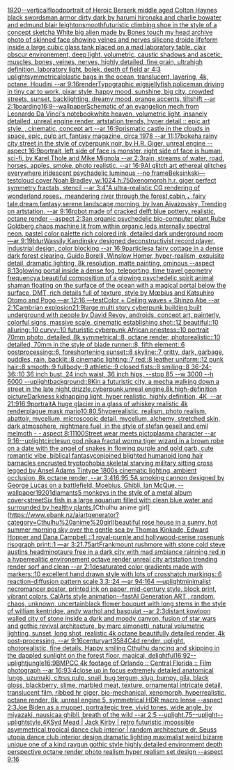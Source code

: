 [1920](https://www.ebank.nz/aiartgenerator?category=1920)[--vertical](https://www.ebank.nz/aiartgenerator?category=--vertical)[flood](https://www.ebank.nz/aiartgenerator?category=flood)[portrait of Heroic Berserk middle aged Colton Haynes black swordsman armor dirty dark by harumi hironaka and charlie bowater and edmund blair leighton](https://www.ebank.nz/aiartgenerator?category=portrait%20of%20Heroic%20Berserk%20middle%20aged%20Colton%20Haynes%20black%20swordsman%20armor%20dirty%20dark%20by%20harumi%20hironaka%20and%20charlie%20bowater%20and%20edmund%20blair%20leighton)[smooth](https://www.ebank.nz/aiartgenerator?category=smooth)[futuristic climbing shoe in the style of a concept sketch](https://www.ebank.nz/aiartgenerator?category=futuristic%20climbing%20shoe%20in%20the%20style%20of%20a%20concept%20sketch)[a White big alien made by Bones touch my head archive photo of skinned face showing veines and nerves silicone droide lifeform inside a large cubic glass tank placed on a mad laboratory table. clair obscur environement, deep light, volumetric, caustic shadows and ascetic. muscles, bones, veines, nerves, highly detailed, fine grain, ultrahigh definition, laboratory light, bolek, depth of field ar 4:3 uplight](https://www.ebank.nz/aiartgenerator?category=a%20White%20big%20alien%20made%20by%20Bones%20touch%20my%20head%20archive%20photo%20of%20skinned%20face%20showing%20veines%20and%20nerves%20silicone%20droide%20lifeform%20inside%20a%20large%20cubic%20glass%20tank%20placed%20on%20a%20mad%20laboratory%20table.%20clair%20obscur%20environement%2C%20deep%20light%2C%20volumetric%2C%20caustic%20shadows%20and%20ascetic.%20muscles%2C%20bones%2C%20veines%2C%20nerves%2C%20highly%20detailed%2C%20fine%20grain%2C%20ultrahigh%20definition%2C%20laboratory%20light%2C%20bolek%2C%20depth%20of%20field%20ar%204%3A3%20uplight)[symmetrical](https://www.ebank.nz/aiartgenerator?category=symmetrical)[plastic bags in the ocean, translucent, layering, 4k, octane, Houdini --ar 9:16](https://www.ebank.nz/aiartgenerator?category=plastic%20bags%20in%20the%20ocean%2C%20translucent%2C%20layering%2C%204k%2C%20octane%2C%20Houdini%20--ar%209%3A16)[render](https://www.ebank.nz/aiartgenerator?category=render)[Typographic wigs](https://www.ebank.nz/aiartgenerator?category=Typographic%20wigs)[jellyfish policeman driving in tiny car to work, pixar style, happy mood, sunshine, big city, crowded streets, sunset, backlighting, dreamy mood, orange accents, tiltshift --ar 2:1](https://www.ebank.nz/aiartgenerator?category=jellyfish%20policeman%20driving%20in%20tiny%20car%20to%20work%2C%20pixar%20style%2C%20happy%20mood%2C%20sunshine%2C%20big%20city%2C%20crowded%20streets%2C%20sunset%2C%20backlighting%2C%20dreamy%20mood%2C%20orange%20accents%2C%20tiltshift%20--ar%202%3A1)[boarding](https://www.ebank.nz/aiartgenerator?category=boarding)[16:9](https://www.ebank.nz/aiartgenerator?category=16%3A9)[--wallpaper](https://www.ebank.nz/aiartgenerator?category=--wallpaper)[Schematic of an evangelion mech from Leonardo Da Vinci's notebook](https://www.ebank.nz/aiartgenerator?category=Schematic%20of%20an%20evangelion%20mech%20from%20Leonardo%20Da%20Vinci%27s%20notebook)[white heaven, volumetric light, insanely detailed, unreal engine render, artstation trends, hyper detail :: epic art style. , cinematic, concept art --ar 16:9](https://www.ebank.nz/aiartgenerator?category=white%20heaven%2C%20volumetric%20light%2C%20insanely%20detailed%2C%20unreal%20engine%20render%2C%20artstation%20trends%2C%20hyper%20detail%20%3A%3A%20epic%20art%20style.%20%2C%20cinematic%2C%20concept%20art%20--ar%2016%3A9)[prismatic castle in the clouds in space, epic, pulp art, fantasy magazine, circa 1978 --ar 11:17](https://www.ebank.nz/aiartgenerator?category=prismatic%20castle%20in%20the%20clouds%20in%20space%2C%20epic%2C%20pulp%20art%2C%20fantasy%20magazine%2C%20circa%201978%20--ar%2011%3A17)[bokeh](https://www.ebank.nz/aiartgenerator?category=bokeh)[a rainy city street in the style of cyberpunk noir, by H.R. Giger, unreal engine --aspect 16:9](https://www.ebank.nz/aiartgenerator?category=a%20rainy%20city%20street%20in%20the%20style%20of%20cyberpunk%20noir%2C%20by%20H.R.%20Giger%2C%20unreal%20engine%20--aspect%2016%3A9)[portrait, left side of face is monster, right side of face is human, sci-fi, by Karel Thole and Mike Mignola --ar 2:3](https://www.ebank.nz/aiartgenerator?category=portrait%2C%20left%20side%20of%20face%20is%20monster%2C%20right%20side%20of%20face%20is%20human%2C%20sci-fi%2C%20by%20Karel%20Thole%20and%20Mike%20Mignola%20--ar%202%3A3)[rain, streams of water, road, horses, apples, smoke, photo realistic, --ar 16:9](https://www.ebank.nz/aiartgenerator?category=rain%2C%20streams%20of%20water%2C%20road%2C%20horses%2C%20apples%2C%20smoke%2C%20photo%20realistic%2C%20--ar%2016%3A9)[AI glitch art ethereal glitches everywhere iridescent psychadelic luminous --no frame](https://www.ebank.nz/aiartgenerator?category=AI%20glitch%20art%20ethereal%20glitches%20everywhere%20iridescent%20psychadelic%20luminous%20--no%20frame)[Beksinkski](https://www.ebank.nz/aiartgenerator?category=Beksinkski)[—test](https://www.ebank.nz/aiartgenerator?category=%E2%80%94test)[cloud cover,Noah Bradley, w:1024 h:750](https://www.ebank.nz/aiartgenerator?category=cloud%20cover%2CNoah%20Bradley%2C%20w%3A1024%20h%3A750)[xenomorph h.r. giger perfect symmetry fractals, stencil --ar 3:4](https://www.ebank.nz/aiartgenerator?category=xenomorph%20h.r.%20giger%20perfect%20symmetry%20fractals%2C%20stencil%20--ar%203%3A4)["A ultra-realistic CG rendering of wonderland,roses，meandering river through the forest,cabin,，fairy tale,dream,fantasy,serene landscape,morning, by Ivan Aivazovsky, Trending on artstation. --ar 9:16](https://www.ebank.nz/aiartgenerator?category=%22A%20ultra-realistic%20CG%20rendering%20of%20wonderland%2Croses%EF%BC%8Cmeandering%20river%20through%20the%20forest%2Ccabin%2C%EF%BC%8Cfairy%20tale%2Cdream%2Cfantasy%2Cserene%20landscape%2Cmorning%2C%20by%20Ivan%20Aivazovsky%2C%20Trending%20on%20artstation.%20--ar%209%3A16)[robot made of cracked delft blue pottery, realistic, octane render --aspect 2:3](https://www.ebank.nz/aiartgenerator?category=robot%20made%20of%20cracked%20delft%20blue%20pottery%2C%20realistic%2C%20octane%20render%20--aspect%202%3A3)[an organic psychedelic bio-computer plant Rube Goldberg chaos machine  lit from within organic leds internally spectral neon, pastel color palette rich colored ink, detailed  dark underground room —ar 9:19](https://www.ebank.nz/aiartgenerator?category=an%20organic%20psychedelic%20bio-computer%20plant%20Rube%20Goldberg%20chaos%20machine%20%20lit%20from%20within%20organic%20leds%20internally%20spectral%20neon%2C%20pastel%20color%20palette%20rich%20colored%20ink%2C%20detailed%20%20dark%20underground%20room%20%E2%80%94ar%209%3A19)[blur](https://www.ebank.nz/aiartgenerator?category=blur)[Wassily Kandinsky designed deconstructivist record player, industrial design, color blocking --ar 16:9](https://www.ebank.nz/aiartgenerator?category=Wassily%20Kandinsky%20designed%20deconstructivist%20record%20player%2C%20industrial%20design%2C%20color%20blocking%20--ar%2016%3A9)[particles](https://www.ebank.nz/aiartgenerator?category=particles)[a fairy cottage in a dense dark forest clearing, Guido Borelli, Winslow Homer, hyper-realism, exquisite detail, dramatic lighting, 8k resolution, matte painting, ominous --aspect 8:13](https://www.ebank.nz/aiartgenerator?category=a%20fairy%20cottage%20in%20a%20dense%20dark%20forest%20clearing%2C%20Guido%20Borelli%2C%20Winslow%20Homer%2C%20hyper-realism%2C%20exquisite%20detail%2C%20dramatic%20lighting%2C%208k%20resolution%2C%20matte%20painting%2C%20ominous%20--aspect%208%3A13)[glowing portal inside a dense fog, teleporting, time travel geometry frequency](https://www.ebank.nz/aiartgenerator?category=glowing%20portal%20inside%20a%20dense%20fog%2C%20teleporting%2C%20time%20travel%20geometry%20frequency)[a beautiful composition of a glowing psychedelic spirit animal shaman floating on the surface of the ocean with a magical portal below the surface, DMT,  rich details full of texture, style by Mœbius and Katsuhiro Otomo and Pogo —ar 12:16 —test](https://www.ebank.nz/aiartgenerator?category=a%20beautiful%20composition%20of%20a%20glowing%20psychedelic%20spirit%20animal%20shaman%20floating%20on%20the%20surface%20of%20the%20ocean%20with%20a%20magical%20portal%20below%20the%20surface%2C%20DMT%2C%20%20rich%20details%20full%20of%20texture%2C%20style%20by%20M%C5%93bius%20and%20Katsuhiro%20Otomo%20and%20Pogo%20%E2%80%94ar%2012%3A16%20%E2%80%94test)[Color + Ceiling waves + Shinzo Abe --ar 2:1](https://www.ebank.nz/aiartgenerator?category=Color%20%2B%20Ceiling%20waves%20%2B%20Shinzo%20Abe%20--ar%202%3A1)[Cambrian explosion](https://www.ebank.nz/aiartgenerator?category=Cambrian%20explosion)[21:9](https://www.ebank.nz/aiartgenerator?category=21%3A9)[large multi story cyberpunk building built underground with people by David Revoy, androids, concept art, painterly, colorful signs, massive scale, cinematic establishing shot::12 beautiful::10 alluring::10 curvy::10 futuristic cyberpunk African priestess::10 portrait 70mm photo, detailed, 8k symmetrical::8, octane render, photorealistic::10 detailed, 70mm in the style of blade runner::8, fifth element::6 postprocessing::6, foreshortening sunset::8 skyline::7 gritty, dark, garbage, puddles, rain, backlit::8 cinematic lighting::7 red::8 leather uniform::12 punk hair::8 smooth::9 fullbody::9 athletic::9 closed fists::8 smiling::8 36-24-36::10 36 inch bust, 24 inch waist, 36 inch hips, --stop 85 --w 3000 --h 6000 --uplight](https://www.ebank.nz/aiartgenerator?category=large%20multi%20story%20cyberpunk%20building%20built%20underground%20with%20people%20by%20David%20Revoy%2C%20androids%2C%20concept%20art%2C%20painterly%2C%20colorful%20signs%2C%20massive%20scale%2C%20cinematic%20establishing%20shot%3A%3A12%20beautiful%3A%3A10%20alluring%3A%3A10%20curvy%3A%3A10%20futuristic%20cyberpunk%20African%20priestess%3A%3A10%20portrait%2070mm%20photo%2C%20detailed%2C%208k%20symmetrical%3A%3A8%2C%20octane%20render%2C%20photorealistic%3A%3A10%20detailed%2C%2070mm%20in%20the%20style%20of%20blade%20runner%3A%3A8%2C%20fifth%20element%3A%3A6%20postprocessing%3A%3A6%2C%20foreshortening%20sunset%3A%3A8%20skyline%3A%3A7%20gritty%2C%20dark%2C%20garbage%2C%20puddles%2C%20rain%2C%20backlit%3A%3A8%20cinematic%20lighting%3A%3A7%20red%3A%3A8%20leather%20uniform%3A%3A12%20punk%20hair%3A%3A8%20smooth%3A%3A9%20fullbody%3A%3A9%20athletic%3A%3A9%20closed%20fists%3A%3A8%20smiling%3A%3A8%2036-24-36%3A%3A10%2036%20inch%20bust%2C%2024%20inch%20waist%2C%2036%20inch%20hips%2C%20--stop%2085%20--w%203000%20--h%206000%20--uplight)[background::](https://www.ebank.nz/aiartgenerator?category=background%3A%3A)[8K](https://www.ebank.nz/aiartgenerator?category=8K)[in a futuristic city, a mecha walking down a street in the late night,drizzle,cyberpunk,unreal engine,8k,high-definition picture](https://www.ebank.nz/aiartgenerator?category=in%20a%20futuristic%20city%2C%20a%20mecha%20walking%20down%20a%20street%20in%20the%20late%20night%2Cdrizzle%2Ccyberpunk%2Cunreal%20engine%2C8k%2Chigh-definition%20picture)[Darkness kidnapping light, hyper realistic, highly definition, 4K, --ar 21:9](https://www.ebank.nz/aiartgenerator?category=Darkness%20kidnapping%20light%2C%20hyper%20realistic%2C%20highly%20definition%2C%204K%2C%20--ar%2021%3A9)[16:9](https://www.ebank.nz/aiartgenerator?category=16%3A9)[portrait](https://www.ebank.nz/aiartgenerator?category=portrait)[A huge glacier in a glass of whiskey realistic 4k render](https://www.ebank.nz/aiartgenerator?category=A%20huge%20glacier%20in%20a%20glass%20of%20whiskey%20realistic%204k%20render)[plague mask mario](https://www.ebank.nz/aiartgenerator?category=plague%20mask%20mario)[10:8](https://www.ebank.nz/aiartgenerator?category=10%3A8)[0.5](https://www.ebank.nz/aiartgenerator?category=0.5)[hyperealistic, realism, photo realism, abattoir, mycelium, microscopic detail, mycelium, alchemy, stretched skin, dark atmosphere, nightmare fuel, in the style of stefan gesell and emil melmoth  - - aspect 8:11](https://www.ebank.nz/aiartgenerator?category=hyperealistic%2C%20realism%2C%20photo%20realism%2C%20abattoir%2C%20mycelium%2C%20microscopic%20detail%2C%20mycelium%2C%20alchemy%2C%20stretched%20skin%2C%20dark%20atmosphere%2C%20nightmare%20fuel%2C%20in%20the%20style%20of%20stefan%20gesell%20and%20emil%20melmoth%20%20-%20-%20aspect%208%3A11)[100](https://www.ebank.nz/aiartgenerator?category=100)[Street wear meets pictoplasma character --ar 9:16](https://www.ebank.nz/aiartgenerator?category=Street%20wear%20meets%20pictoplasma%20character%20--ar%209%3A16)[--uplight](https://www.ebank.nz/aiartgenerator?category=--uplight)[circle](https://www.ebank.nz/aiartgenerator?category=circle)[sun god nika](https://www.ebank.nz/aiartgenerator?category=sun%20god%20nika)[a fractal worm](https://www.ebank.nz/aiartgenerator?category=a%20fractal%20worm)[a tiger wizard in a brown robe on a date with the angel of snakes in flowing purple and gold garb, cute romantic vibe, biblical fantasy](https://www.ebank.nz/aiartgenerator?category=a%20tiger%20wizard%20in%20a%20brown%20robe%20on%20a%20date%20with%20the%20angel%20of%20snakes%20in%20flowing%20purple%20and%20gold%20garb%2C%20cute%20romantic%20vibe%2C%20biblical%20fantasy)[conjoined blighted humanoid long hair barnacles encrusted tryptophobia skeletal starving military sitting cross legged by Ansel Adams Tintype 1800s cinematic lighting, ambient occlusion, 8k octane render, --ar 3:4](https://www.ebank.nz/aiartgenerator?category=conjoined%20blighted%20humanoid%20long%20hair%20barnacles%20encrusted%20tryptophobia%20skeletal%20starving%20military%20sitting%20cross%20legged%20by%20Ansel%20Adams%20Tintype%201800s%20cinematic%20lighting%2C%20ambient%20occlusion%2C%208k%20octane%20render%2C%20--ar%203%3A4)[16:9](https://www.ebank.nz/aiartgenerator?category=16%3A9)[5:5](https://www.ebank.nz/aiartgenerator?category=5%3A5)[A smoking cannon designed by George Lucas on a battlefield, Moebius, Ghibli, Ian McQue, --wallpaper](https://www.ebank.nz/aiartgenerator?category=A%20smoking%20cannon%20designed%20by%20George%20Lucas%20on%20a%20battlefield%2C%20Moebius%2C%20Ghibli%2C%20Ian%20McQue%2C%20--wallpaper)[1920](https://www.ebank.nz/aiartgenerator?category=1920)[1](https://www.ebank.nz/aiartgenerator?category=1)[diamants](https://www.ebank.nz/aiartgenerator?category=diamants)[5 monkeys in the style of a metal album cover](https://www.ebank.nz/aiartgenerator?category=5%20monkeys%20in%20the%20style%20of%20a%20metal%20album%20cover)[<street](https://www.ebank.nz/aiartgenerator?category=%3Cstreet)[Six fish in a large aquarium filled with clean blue water and surrounded by healthy plants.](https://www.ebank.nz/aiartgenerator?category=Six%20fish%20in%20a%20large%20aquarium%20filled%20with%20clean%20blue%20water%20and%20surrounded%20by%20healthy%20plants.)[Cthulhu anime girl](https://www.ebank.nz/aiartgenerator?category=Cthulhu%20anime%20girl)[beautiful rose house in a sunny, hot summer morning sky over the gentle sea by Thomas Kinkade, Edward Hopper and Dana Campbell ::1 royal-purple and hollywood-cerise rosepunk risograph print::1 —ar 3:2](https://www.ebank.nz/aiartgenerator?category=beautiful%20rose%20house%20in%20a%20sunny%2C%20hot%20summer%20morning%20sky%20over%20the%20gentle%20sea%20by%20Thomas%20Kinkade%2C%20Edward%20Hopper%20and%20Dana%20Campbell%20%3A%3A1%20royal-purple%20and%20hollywood-cerise%20rosepunk%20risograph%20print%3A%3A1%20%E2%80%94ar%203%3A2)[1.75](https://www.ebank.nz/aiartgenerator?category=1.75)[art](https://www.ebank.nz/aiartgenerator?category=art)[Frank](https://www.ebank.nz/aiartgenerator?category=Frank)[mount rushmore with stone cold steve austins head](https://www.ebank.nz/aiartgenerator?category=mount%20rushmore%20with%20stone%20cold%20steve%20austins%20head)[minotaure free in a dark city with mad ambiance rainning red in a hyperrealitic environement octave render unreal city artstation trending render sorf and clean --ar 2:1](https://www.ebank.nz/aiartgenerator?category=minotaure%20free%20in%20a%20dark%20city%20with%20mad%20ambiance%20rainning%20red%20in%20a%20hyperrealitic%20environement%20octave%20render%20unreal%20city%20artstation%20trending%20render%20sorf%20and%20clean%20--ar%202%3A1)[desaturated color gradients made with markers::10 excellent hand drawn style with lots of crosshatch markings::6 reaction-diffusion pattern scale 3.3::24 —ar 94:164 —uplight](https://www.ebank.nz/aiartgenerator?category=desaturated%20color%20gradients%20made%20with%20markers%3A%3A10%20excellent%20hand%20drawn%20style%20with%20lots%20of%20crosshatch%20markings%3A%3A6%20reaction-diffusion%20pattern%20scale%203.3%3A%3A24%20%E2%80%94ar%2094%3A164%20%E2%80%94uplight)[minimalist necromancer poster, printed ink on paper, mid-century style, block print, vibrant colors, CalArts style animation](https://www.ebank.nz/aiartgenerator?category=minimalist%20necromancer%20poster%2C%20printed%20ink%20on%20paper%2C%20mid-century%20style%2C%20block%20print%2C%20vibrant%20colors%2C%20CalArts%20style%20animation)[--fast](https://www.ebank.nz/aiartgenerator?category=--fast)[AI Generation ART , random, chaos, unknown, uncertain](https://www.ebank.nz/aiartgenerator?category=AI%20Generation%20ART%20%2C%20random%2C%20chaos%2C%20unknown%2C%20uncertain)[black flower bouquet with long stems in the style of william kentridge, andy warhol and basquiat --ar 2:3](https://www.ebank.nz/aiartgenerator?category=black%20flower%20bouquet%20with%20long%20stems%20in%20the%20style%20of%20william%20kentridge%2C%20andy%20warhol%20and%20basquiat%20--ar%202%3A3)[distant kowloon walled city of stone inside a dark and moody canyon, fusion of star wars and gothic revival architecture, by marc simonetti, natural volumetric lighting, sunset, long shot, realistic 4k octane beautifully detailed render, 4k post-processing, --ar 9:16](https://www.ebank.nz/aiartgenerator?category=distant%20kowloon%20walled%20city%20of%20stone%20inside%20a%20dark%20and%20moody%20canyon%2C%20fusion%20of%20star%20wars%20and%20gothic%20revival%20architecture%2C%20by%20marc%20simonetti%2C%20natural%20volumetric%20lighting%2C%20sunset%2C%20long%20shot%2C%20realistic%204k%20octane%20beautifully%20detailed%20render%2C%204k%20post-processing%2C%20--ar%209%3A16)[century](https://www.ebank.nz/aiartgenerator?category=century)[art](https://www.ebank.nz/aiartgenerator?category=art)[3584](https://www.ebank.nz/aiartgenerator?category=3584)[C4d render, uplight, photorealistic, fine details, Happy smiling Cthulhu dancing and skipping in the dappled sunlight on the forest floor, magical, delightful](https://www.ebank.nz/aiartgenerator?category=C4d%20render%2C%20uplight%2C%20photorealistic%2C%20fine%20details%2C%20Happy%20smiling%20Cthulhu%20dancing%20and%20skipping%20in%20the%20dappled%20sunlight%20on%20the%20forest%20floor%2C%20magical%2C%20delightful)[16:9](https://www.ebank.nz/aiartgenerator?category=16%3A9)[2](https://www.ebank.nz/aiartgenerator?category=2)[--uplight](https://www.ebank.nz/aiartgenerator?category=--uplight)[jungle](https://www.ebank.nz/aiartgenerator?category=jungle)[16:9](https://www.ebank.nz/aiartgenerator?category=16%3A9)[BMPCC 4k  footage of Orlando :: Central Florida :: Film photograph --ar 16:9](https://www.ebank.nz/aiartgenerator?category=BMPCC%204k%20%20footage%20of%20Orlando%20%3A%3A%20Central%20Florida%20%3A%3A%20Film%20photograph%20--ar%2016%3A9)[3:4](https://www.ebank.nz/aiartgenerator?category=3%3A4)[close up in focus extremely detailed anatomical lungs, uzumaki, citrus pulp, snail, bug tergum, slug, bumpy, gila, black gloss, blackberry, slime, marbled meat, texture, ornamental intricate detail, translucent film, ribbed hr giger, bio-mechanical, xenomorph, hyperrealistic, octane render, 8k, unreal engine 5, symmetrical HDR macro lense --aspect 2:3](https://www.ebank.nz/aiartgenerator?category=close%20up%20in%20focus%20extremely%20detailed%20anatomical%20lungs%2C%20uzumaki%2C%20citrus%20pulp%2C%20snail%2C%20bug%20tergum%2C%20slug%2C%20bumpy%2C%20gila%2C%20black%20gloss%2C%20blackberry%2C%20slime%2C%20marbled%20meat%2C%20texture%2C%20ornamental%20intricate%20detail%2C%20translucent%20film%2C%20ribbed%20hr%20giger%2C%20bio-mechanical%2C%20xenomorph%2C%20hyperrealistic%2C%20octane%20render%2C%208k%2C%20unreal%20engine%205%2C%20symmetrical%20HDR%20macro%20lense%20--aspect%202%3A3)[Joe Biden as a muppet, portrait](https://www.ebank.nz/aiartgenerator?category=Joe%20Biden%20as%20a%20muppet%2C%20portrait)[epic tree, vivid tones, wide angle, by miyazaki, nausicaa ghibli, breath of the wild --ar 2:5 --uplight](https://www.ebank.nz/aiartgenerator?category=epic%20tree%2C%20vivid%20tones%2C%20wide%20angle%2C%20by%20miyazaki%2C%20nausicaa%20ghibli%2C%20breath%20of%20the%20wild%20--ar%202%3A5%20--uplight)[.75](https://www.ebank.nz/aiartgenerator?category=.75)[--uplight](https://www.ebank.nz/aiartgenerator?category=--uplight)[--uplight](https://www.ebank.nz/aiartgenerator?category=--uplight)[style,4K](https://www.ebank.nz/aiartgenerator?category=style%2C4K)[Syd Mead | Jack Kirby | retro futuristic impossible asymmetrical tropical dance club interior | random architecture dr. Seuss utopia dance club interior design dramatic lighting maximalist weird bizarre unique one of a kind raygun gothic style highly detailed environment depth perspective octane render photo realism hyper realism set design --aspect 9:16](https://www.ebank.nz/aiartgenerator?category=Syd%20Mead%20%7C%20Jack%20Kirby%20%7C%20retro%20futuristic%20impossible%20asymmetrical%20tropical%20dance%20club%20interior%20%7C%20random%20architecture%20dr.%20Seuss%20utopia%20dance%20club%20interior%20design%20dramatic%20lighting%20maximalist%20weird%20bizarre%20unique%20one%20of%20a%20kind%20raygun%20gothic%20style%20highly%20detailed%20environment%20depth%20perspective%20octane%20render%20photo%20realism%20hyper%20realism%20set%20design%20--aspect%209%3A16)